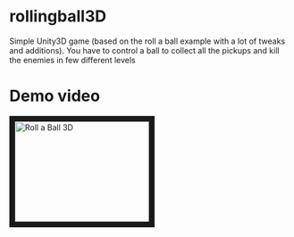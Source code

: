 # rollingball3D
Simple Unity3D game (based on the roll a ball example with a lot of tweaks and additions). You have to control a ball to collect all the pickups and kill the enemies in few different levels

# Demo video
<a href="http://www.youtube.com/watch?v=nB-meZX1VGA" target="_blank"><img src="http://img.youtube.com/vi/nB-meZX1VGA/0.jpg" alt="Roll a Ball 3D" width="240" height="180" border="10" /></a>
